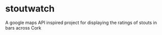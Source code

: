 # stoutwatch
A google maps API inspired project for displaying the ratings of stouts in bars across Cork 
